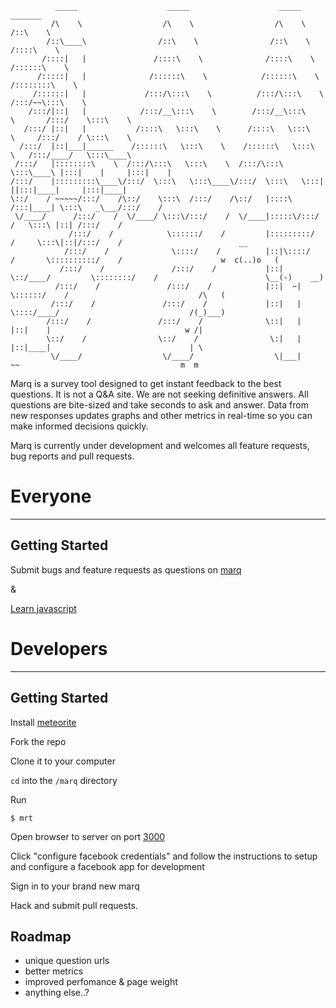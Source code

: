               _____                    _____                    _____                   _______         
             /\    \                  /\    \                  /\    \                 /::\    \        
            /::\____\                /::\    \                /::\    \               /::::\    \       
           /::::|   |               /::::\    \              /::::\    \             /::::::\    \      
          /:::::|   |              /::::::\    \            /::::::\    \           /::::::::\    \     
         /::::::|   |             /:::/\:::\    \          /:::/\:::\    \         /:::/~~\:::\    \    
        /:::/|::|   |            /:::/__\:::\    \        /:::/__\:::\    \       /:::/    \:::\    \   
       /:::/ |::|   |           /::::\   \:::\    \      /::::\   \:::\    \     /:::/    / \:::\    \  
      /:::/  |::|___|______    /::::::\   \:::\    \    /::::::\   \:::\    \   /:::/____/   \:::\____\ 
     /:::/   |::::::::\    \  /:::/\:::\   \:::\    \  /:::/\:::\   \:::\____\ |:::|    |     |:::|    |
    /:::/    |:::::::::\____\/:::/  \:::\   \:::\____\/:::/  \:::\   \:::|    ||:::|____|     |:::|____|
    \::/    / ~~~~~/:::/    /\::/    \:::\  /:::/    /\::/   |::::\  /:::|____| \:::\   _\___/:::/    / 
     \/____/      /:::/    /  \/____/ \:::\/:::/    /  \/____|:::::\/:::/    /   \:::\ |::| /:::/    /  
                 /:::/    /            \::::::/    /         |:::::::::/    /     \:::\|::|/:::/    /                          __
                /:::/    /              \::::/    /          |::|\::::/    /       \::::::::::/    /                      w  c(..)o   (
               /:::/    /               /:::/    /           |::| \::/____/         \::::::::/    /                        \__(-)    __)
              /:::/    /               /:::/    /            |::|  ~|                \::::::/    /                             /\   (
             /:::/    /               /:::/    /             |::|   |                 \::::/____/                             /(_)___)
            /:::/    /               /:::/    /              \::|   |                  |::|    |                              w /|
            \::/    /                \::/    /                \:|   |                  |::|____|                               | \
             \/____/                  \/____/                  \|___|                   ~~                                    m  m
                                                                                                   
                                                                                                   
Marq is a survey tool designed to get instant feedback to the best questions. It is not a Q&A site. We are not seeking definitive answers. All questions are bite-sized and take seconds to ask and answer. Data from new responses updates graphs and other metrics in real-time so you can make informed decisions quickly.

Marq is currently under development and welcomes all feature requests, bug reports and pull requests.

# Everyone

---

## Getting Started

Submit bugs and feature requests as questions on [marq](http://www.marq.io)

&

[Learn javascript](http://www.codecademy.com/)

# Developers

---

## Getting Started

Install [meteorite](http://oortcloud.github.com/meteorite/)

Fork the repo

Clone it to your computer

`cd` into the `/marq` directory

Run

    $ mrt
    
Open browser to server on port [3000](http://localhost:3000)

Click "configure facebook credentials" and follow the instructions to setup and configure a facebook app for development

Sign in to your brand new marq

Hack and submit pull requests.

## Roadmap

 - unique question urls
 - better metrics
 - improved perfomance & page weight
 - anything else..?
